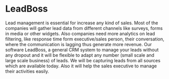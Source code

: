 # LeadBoss

Lead management is essential for increase any kind of sales. Most of the companies will gather lead data from different channels like surveys, forms in media or other widgets.  Also companies need more analytics on lead filtering, like response time form executive/sales person, their conversation, where the communication is lagging thus generate more revenue. 
Our software LeadBoss, a general CRM system to manage your leads without any dropout and it will be flexible to adapt any number (small scale and large scale business) of leads.  We will be capturing leads from all sources which are available today. Also it will help the sales executive to manage their activities easily. 

